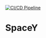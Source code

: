 [![CI/CD Pipeline](https://github.com/farazazadi/SpaceY/actions/workflows/CI-CD.yaml/badge.svg)](https://github.com/farazazadi/SpaceY/actions/workflows/CI-CD.yaml)

# SpaceY
